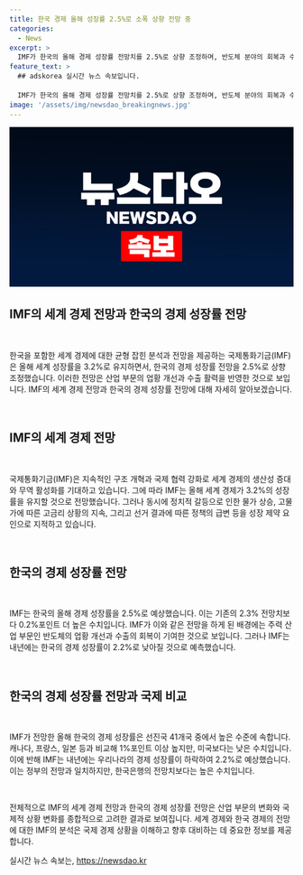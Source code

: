```yaml
---
title: 한국 경제 올해 성장률 2.5%로 소폭 상향 전망 중
categories:
  - News
excerpt: >
  IMF가 한국의 올해 경제 성장률 전망치를 2.5%로 상향 조정하며, 반도체 분야의 회복과 수출 증가를 반영했다. 이는 OECD와 KDI의 전망치보다는 낮지만, 선진국 중에서 높은 수준이며 세계 경제는 3.2%로 유지될 것으로 전망했다. 그러나 정치적 갈등, 물가 상승, 고금리 등이 성장을 제약할 수 있다는 점을 언급했다.
feature_text: >
  ## adskorea 실시간 뉴스 속보입니다.

  IMF가 한국의 올해 경제 성장률 전망치를 2.5%로 상향 조정하며, 반도체 분야의 회복과 수출 증가를 반영했다. 이는 OECD와 KDI의 전망치보다는 낮지만, 선진국 중에서 높은 수준이며 세계 경제는 3.2%로 유지될 것으로 전망했다. 그러나 정치적 갈등, 물가 상승, 고금리 등이 성장을 제약할 수 있다는 점을 언급했다.
image: '/assets/img/newsdao_breakingnews.jpg'
---
```


<p><img src="/assets/img/newsdao_breakingnews.jpg" alt="adskorea 속보" /></p>

<h2 data-ke-size="size26">IMF의 세계 경제 전망과 한국의 경제 성장률 전망</h2>

<p data-ke-size="size16">&nbsp;</p>

<p>한국을 포함한 세계 경제에 대한 균형 잡힌 분석과 전망을 제공하는 국제통화기금(IMF)은 올해 세계 성장률을 3.2%로 유지하면서, 한국의 경제 성장률 전망을 2.5%로 상향 조정했습니다. 이러한 전망은 산업 부문의 업황 개선과 수출 활력을 반영한 것으로 보입니다. IMF의 세계 경제 전망과 한국의 경제 성장률 전망에 대해 자세히 알아보겠습니다.</p>

<p data-ke-size="size16">&nbsp;</p>

<h2 data-ke-size="size26">IMF의 세계 경제 전망</h2>

<p data-ke-size="size16">&nbsp;</p>

<p>국제통화기금(IMF)은 지속적인 구조 개혁과 국제 협력 강화로 세계 경제의 생산성 증대와 무역 활성화를 기대하고 있습니다. 그에 따라 IMF는 올해 세계 경제가 3.2%의 성장률을 유지할 것으로 전망했습니다. 그러나 동시에 정치적 갈등으로 인한 물가 상승, 고물가에 따른 고금리 상황의 지속, 그리고 선거 결과에 따른 정책의 급변 등을 성장 제약 요인으로 지적하고 있습니다.</p>

<p data-ke-size="size16">&nbsp;</p>

<h2 data-ke-size="size26">한국의 경제 성장률 전망</h2>

<p data-ke-size="size16">&nbsp;</p>

<p>IMF는 한국의 올해 경제 성장률을 2.5%로 예상했습니다. 이는 기존의 2.3% 전망치보다 0.2%포인트 더 높은 수치입니다. IMF가 이와 같은 전망을 하게 된 배경에는 주력 산업 부문인 반도체의 업황 개선과 수출의 회복이 기여한 것으로 보입니다. 그러나 IMF는 내년에는 한국의 경제 성장률이 2.2%로 낮아질 것으로 예측했습니다.</p>

<p data-ke-size="size16">&nbsp;</p>

<h2 data-ke-size="size26">한국의 경제 성장률 전망과 국제 비교</h2>

<p data-ke-size="size16">&nbsp;</p>

<p>IMF가 전망한 올해 한국의 경제 성장률은 선진국 41개국 중에서 높은 수준에 속합니다. 캐나다, 프랑스, 일본 등과 비교해 1%포인트 이상 높지만, 미국보다는 낮은 수치입니다. 이에 반해 IMF는 내년에는 우리나라의 경제 성장률이 하락하여 2.2%로 예상했습니다. 이는 정부의 전망과 일치하지만, 한국은행의 전망치보다는 높은 수치입니다.</p>

<p data-ke-size="size16">&nbsp;</p>

<p>전체적으로 IMF의 세계 경제 전망과 한국의 경제 성장률 전망은 산업 부문의 변화와 국제적 상황 변화를 종합적으로 고려한 결과로 보여집니다. 세계 경제와 한국 경제의 전망에 대한 IMF의 분석은 국제 경제 상황을 이해하고 향후 대비하는 데 중요한 정보를 제공합니다.</p>
실시간 뉴스 속보는, <a href="https://newsdao.kr" rel="dofollow">https://newsdao.kr</a>


